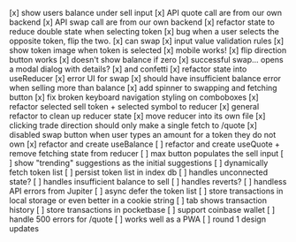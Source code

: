 [x] show users balance under sell input
[x] API quote call are from our own backend
[x] API swap call are from our own backend
[x] refactor state to reduce double state when selecting token
[x] bug when a user selects the opposite token, flip the two.
[x] can swap
[x] input value validation rules
[x] show token image when token is selected
[x] mobile works!
[x] flip direction button works
[x] doesn't show balance if zero
[x] successful swap... opens a modal dialog with details?
[x] and confetti
[x] refactor state into useReducer
[x] error UI for swap
[x] should have insufficient balance error when selling more than balance
[x] add spinner to swapping and fetching button
[x] fix broken keyboard navigation styling on comboboxes
[x] refactor selected sell token + selected symbol to reducer
[x] general refactor to clean up reducer state
[x] move reducer into its own file
[x] clicking trade direction should only make a single fetch to /quote
[x] disabled swap button when user types an amount for a token they do not own
[x] refactor and create useBalance
[ ] refactor and create useQuote + remove fetching state from reducer
[ ] max button populates the sell input
[ ] show "trending" suggestions as the initial suggestions
[ ] dynamically fetch token list
[ ] persist token list in index db
[ ] handles unconnected state?
[ ] handles insufficient balance to sell
[ ] handles reverts?
[ ] handless API errors from Jupiter
[ ] async defer the token list
[ ] store transactions in local storage or even better in a cookie string
[ ] tab shows transaction history
[ ] store transactions in pocketbase
[ ] support coinbase wallet
[ ] handle 500 errors for /quote
[ ] works well as a PWA
[ ] round 1 design updates
